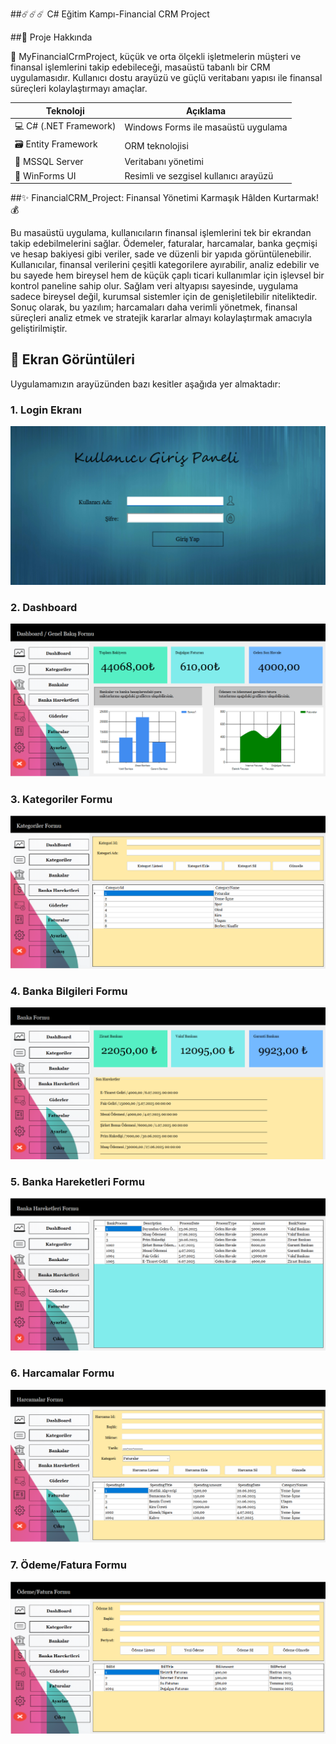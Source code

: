 ##☄️☄️☄️ C# Eğitim Kampı-Financial CRM Project 

##🧩 Proje Hakkında

💼 MyFinancialCrmProject, küçük ve orta ölçekli işletmelerin müşteri ve finansal işlemlerini takip edebileceği, masaüstü tabanlı bir CRM uygulamasıdır. Kullanıcı dostu arayüzü ve güçlü veritabanı yapısı ile finansal süreçleri kolaylaştırmayı amaçlar.

| Teknoloji              | Açıklama                              |
| ---------------------- | ------------------------------------- |
| 💻 C# (.NET Framework) | Windows Forms ile masaüstü uygulama   |
| 🗃️ Entity Framework   | ORM teknolojisi                       |
| 🧠 MSSQL Server        | Veritabanı yönetimi                   |
| 🎨 WinForms UI         | Resimli ve sezgisel kullanıcı arayüzü |

##✨ FinancialCRM_Project: Finansal Yönetimi Karmaşık Hâlden Kurtarmak! 💰

Bu masaüstü uygulama, kullanıcıların finansal işlemlerini tek bir ekrandan takip edebilmelerini sağlar. Ödemeler, faturalar, harcamalar, banka geçmişi ve hesap bakiyesi gibi veriler, sade ve düzenli bir yapıda görüntülenebilir.
Kullanıcılar, finansal verilerini çeşitli kategorilere ayırabilir, analiz edebilir ve bu sayede hem bireysel hem de küçük çaplı ticari kullanımlar için işlevsel bir kontrol paneline sahip olur. Sağlam veri altyapısı sayesinde, uygulama sadece bireysel değil, kurumsal sistemler için de genişletilebilir niteliktedir.
Sonuç olarak, bu yazılım; harcamaları daha verimli yönetmek, finansal süreçleri analiz etmek ve stratejik kararlar almayı kolaylaştırmak amacıyla geliştirilmiştir.

## 📸 Ekran Görüntüleri

Uygulamamızın arayüzünden bazı kesitler aşağıda yer almaktadır:

### 1. Login Ekranı
![Login Ekranı](https://github.com/kayaasinan/MyFinancialCrmProject/blob/master/MyFinancialCrmProject/Pictures/Ekran%20g%C3%B6r%C3%BCnt%C3%BCs%C3%BC%202025-06-24%20224847.png?raw=true)

### 2. Dashboard
![Dashboard Ekranı](https://github.com/kayaasinan/MyFinancialCrmProject/blob/master/MyFinancialCrmProject/Pictures/Ekran%20g%C3%B6r%C3%BCnt%C3%BCs%C3%BC%202025-06-24%20224933.png?raw=true)

### 3. Kategoriler Formu
![Kategoriler Formu Ekranı](https://github.com/kayaasinan/MyFinancialCrmProject/blob/master/MyFinancialCrmProject/Pictures/Ekran%20g%C3%B6r%C3%BCnt%C3%BCs%C3%BC%202025-06-24%20224956.png?raw=true)

### 4. Banka Bilgileri Formu
![Banka Bilgileri Formu Ekranı](https://github.com/kayaasinan/MyFinancialCrmProject/blob/master/MyFinancialCrmProject/Pictures/Ekran%20g%C3%B6r%C3%BCnt%C3%BCs%C3%BC%202025-06-24%20225014.png?raw=true)

### 5. Banka Hareketleri Formu
![Banka Hareketleri Formu Ekranı](https://github.com/kayaasinan/MyFinancialCrmProject/blob/master/MyFinancialCrmProject/Pictures/Ekran%20g%C3%B6r%C3%BCnt%C3%BCs%C3%BC%202025-06-24%20225031.png?raw=true)

### 6. Harcamalar Formu
![Harcamalar Formu Ekranı](https://github.com/kayaasinan/MyFinancialCrmProject/blob/master/MyFinancialCrmProject/Pictures/Ekran%20g%C3%B6r%C3%BCnt%C3%BCs%C3%BC%202025-06-24%20225047.png?raw=true)

### 7. Ödeme/Fatura Formu
![Ödeme/Fatura Formu Ekranı](https://github.com/kayaasinan/MyFinancialCrmProject/blob/master/MyFinancialCrmProject/Pictures/Ekran%20g%C3%B6r%C3%BCnt%C3%BCs%C3%BC%202025-06-24%20225105.png?raw=true)






